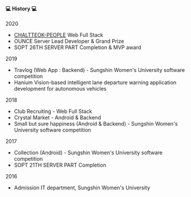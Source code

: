 #### :computer: History :computer:
2020
* [CHALTTEOK-PEOPLE](http://chaltteok-pp.ga/) Web Full Stack
* OUNCE Server Lead Developer & Grand Prize
* SOPT 26TH SERVER PART Completion & MVP award

2019
* Travlog (Web App : Backend) - Sungshin Women's University software competition 
* Hanium Vision-based intelligent lane departure warning application development for autonomous vehicles

2018
* Club Recruiting - Web Full Stack
* Crystal Market - Android & Backend
* Small but sure happiness (Android & Backend) - Sungshin Women's University software competition

2017
* Collection (Android) - Sungshin Women's University software competition
* SOPT 21TH SERVER PART Completion

2016
* Admission IT department, Sungshin Women's University
